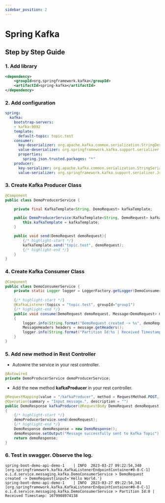 ```yaml
---
sidebar_position: 2
---
```


# Spring Kafka
## Step by Step Guide
### 1. Add library
```xml title="pom.xml"
<dependency>
    <groupId>org.springframework.kafka</groupId>
    <artifactId>spring-kafka</artifactId>
</dependency>
```
### 2. Add configuration
```yaml title="application.yml"
spring:
  kafka:
    bootstrap-servers:
    - kafka:9092
    template:
      default-topic: topic.test
    consumer:
      key-deserializer: org.apache.kafka.common.serialization.StringDeserializer
      value-deserializer: org.springframework.kafka.support.serializer.JsonDeserializer
      properties:
        spring.json.trusted.packages: "*"
    producer:
      key-serializer: org.apache.kafka.common.serialization.StringSerializer
      value-serializer: org.springframework.kafka.support.serializer.JsonSerializer
```

### 3. Create Kafka Producer Class
```java title="org.irushu.demo.service.messaging.kafka.DemoProducerService" showLineNumbers
@Component
public class DemoProducerService {

    private final KafkaTemplate<String, DemoRequest> kafkaTemplate;

    public DemoProducerService(KafkaTemplate<String, DemoRequest> kafkaTemplate) {
        this.kafkaTemplate = kafkaTemplate;
    }

    public void send(DemoRequest demoRequest){
        {/* highlight-start */}
        kafkaTemplate.send("topic.test", demoRequest);
        {/* highlight-end */}
    }
}
```

### 4. Create Kafka Consumer Class
```java title="org.irushu.demo.service.messaging.kafka.DemoConsumerService" showLineNumbe
@Component
public class DemoConsumerService {
    private static Logger logger = LoggerFactory.getLogger(DemoConsumerService.class);
    
    {/* highlight-start */}
    @KafkaListener(topics = "topic.test", groupId="group1")
    {/* highlight-end */}
    public void consume(DemoRequest demoRequest, Message<DemoRequest> message)
    {
        logger.info(String.format("DemoRequest created -> %s", demoRequest));
        MessageHeaders headers = message.getHeaders();
        logger.info(String.format("Partition Id:%s | Received Timestamp: %s", headers.get(KafkaHeaders.RECEIVED_PARTITION_ID),headers.get(KafkaHeaders.RECEIVED_TIMESTAMP)));
    }
}
```

### 5. Add new method in Rest Controller

- Autowire the service in your rest controller.

```java title="org.irushu.demo.web.controller.DemoController"
@Autowired
private DemoProducerService demoProducerService;
```

- Add the new method **kafkaProducer** in your rest controller.
```java title="org.irushu.demo.web.controller.DemoController" showLineNumbers
@RequestMapping(value = "/kafkaProducer", method = RequestMethod.POST, consumes = MediaType.APPLICATION_JSON_VALUE, produces = MediaType.APPLICATION_JSON_VALUE)
@Operation(summary = "Input message.", description = "")
public DemoResponse kafkaProducer(@RequestBody DemoRequest demoRequest)
{
    {/* highlight-start */}
    demoProducerService.send(demoRequest);
    {/* highlight-end */}
    DemoResponse demoResponse = new DemoResponse();
    demoResponse.setOutput("Message successfully sent to Kafka Topic");
    return demoResponse;
}
```

### 6. Test in swagger. Observe the log.

```log title="log"
spring-boot-demo-api-demo-1    | INFO  2023-03-27 09:22:54,340 [org.springframework.kafka.KafkaListenerEndpointContainer#0-0-C-1] o.i.d.service.messaging.kafka.DemoConsumerService > DemoRequest created -> DemoRequest{input='Hello World.'}
spring-boot-demo-api-demo-1    | INFO  2023-03-27 09:22:54,341 [org.springframework.kafka.KafkaListenerEndpointContainer#0-0-C-1] o.i.d.service.messaging.kafka.DemoConsumerService > Partition Id:0 | Received Timestamp: 1679908974138
```